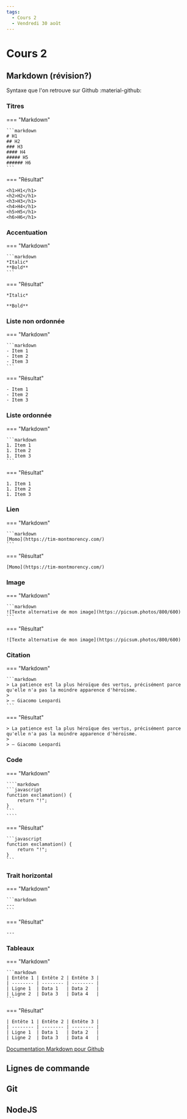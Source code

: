 ```yaml
---
tags:
  - Cours 2
  - Vendredi 30 août
---
```


# Cours 2

## Markdown (révision?)

Syntaxe que l'on retrouve sur Github :material-github:

### Titres

=== "Markdown"

    ```markdown
    # H1
    ## H2
    ### H3
    #### H4
    ##### H5
    ###### H6
    ```

=== "Résultat"

    <h1>H1</h1>
    <h2>H2</h1>
    <h3>H3</h1>
    <h4>H4</h1>
    <h5>H5</h1>
    <h6>H6</h1>


### Accentuation

=== "Markdown"

    ```markdown
    *Italic*
    **Bold**
    ```

=== "Résultat"

    *Italic*

    **Bold**

### Liste non ordonnée

=== "Markdown"

    ```markdown
    - Item 1
    - Item 2
    - Item 3
    ```

=== "Résultat"

    - Item 1
    - Item 2
    - Item 3

### Liste ordonnée

=== "Markdown"

    ```markdown
    1. Item 1
    1. Item 2
    1. Item 3
    ```

=== "Résultat"

    1. Item 1
    1. Item 2
    1. Item 3

### Lien

=== "Markdown"

    ```markdown
    [Momo](https://tim-montmorency.com/)
    ```

=== "Résultat"

    [Momo](https://tim-montmorency.com/)

### Image

=== "Markdown"

    ```markdown
    ![Texte alternative de mon image](https://picsum.photos/800/600)
    ```

=== "Résultat"

    ![Texte alternative de mon image](https://picsum.photos/800/600)

### Citation

=== "Markdown"

    ```markdown
    > La patience est la plus héroïque des vertus, précisément parce qu'elle n'a pas la moindre apparence d'héroïsme. 
    > 
    > — Giacomo Leopardi
    ```

=== "Résultat"

    > La patience est la plus héroïque des vertus, précisément parce qu'elle n'a pas la moindre apparence d'héroïsme. 
    > 
    > — Giacomo Leopardi

### Code

=== "Markdown"

    ````markdown
    ```javascript
    function exclamation() {
        return "!";
    }
    ```
    ````

=== "Résultat"

    ```javascript
    function exclamation() {
        return "!";
    }
    ```

### Trait horizontal

=== "Markdown"

    ```markdown
    ---
    ```

=== "Résultat"

    ---

### Tableaux

=== "Markdown"

    ```markdown
    | Entête 1 | Entête 2 | Entête 3 |
    | -------- | -------- | -------- |
    | Ligne 1  | Data 1   | Data 2   |
    | Ligne 2  | Data 3   | Data 4   |
    ```

=== "Résultat"

    | Entête 1 | Entête 2 | Entête 3 |
    | -------- | -------- | -------- |
    | Ligne 1  | Data 1   | Data 2   |
    | Ligne 2  | Data 3   | Data 4   |

[Documentation Markdown pour Github](https://docs.github.com/fr/get-started/writing-on-github/getting-started-with-writing-and-formatting-on-github/basic-writing-and-formatting-syntax)

## Lignes de commande

## Git

## NodeJS 

